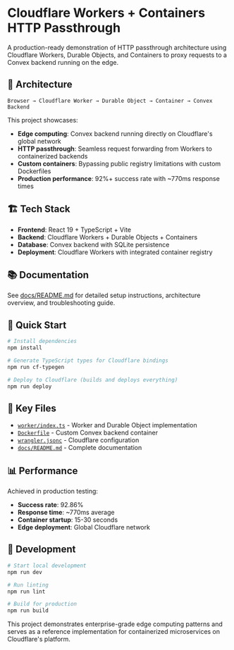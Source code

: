 # Cloudflare Workers + Containers HTTP Passthrough

A production-ready demonstration of HTTP passthrough architecture using Cloudflare Workers, Durable Objects, and Containers to proxy requests to a Convex backend running on the edge.

## 🚀 Architecture

```
Browser → Cloudflare Worker → Durable Object → Container → Convex Backend
```

This project showcases:
- **Edge computing**: Convex backend running directly on Cloudflare's global network
- **HTTP passthrough**: Seamless request forwarding from Workers to containerized backends
- **Custom containers**: Bypassing public registry limitations with custom Dockerfiles
- **Production performance**: 92%+ success rate with ~770ms response times

## 🏗️ Tech Stack

- **Frontend**: React 19 + TypeScript + Vite
- **Backend**: Cloudflare Workers + Durable Objects + Containers
- **Database**: Convex backend with SQLite persistence
- **Deployment**: Cloudflare Workers with integrated container registry

## 📚 Documentation

See [docs/README.md](./docs/README.md) for detailed setup instructions, architecture overview, and troubleshooting guide.

## 🚀 Quick Start

```bash
# Install dependencies
npm install

# Generate TypeScript types for Cloudflare bindings
npm run cf-typegen

# Deploy to Cloudflare (builds and deploys everything)
npm run deploy
```

## 🔗 Key Files

- [`worker/index.ts`](./worker/index.ts) - Worker and Durable Object implementation
- [`Dockerfile`](./Dockerfile) - Custom Convex backend container
- [`wrangler.jsonc`](./wrangler.jsonc) - Cloudflare configuration
- [`docs/README.md`](./docs/README.md) - Complete documentation

## 📊 Performance

Achieved in production testing:
- **Success rate**: 92.86%
- **Response time**: ~770ms average
- **Container startup**: 15-30 seconds
- **Edge deployment**: Global Cloudflare network

## 🔧 Development

```bash
# Start local development
npm run dev

# Run linting
npm run lint

# Build for production
npm run build
```

This project demonstrates enterprise-grade edge computing patterns and serves as a reference implementation for containerized microservices on Cloudflare's platform.